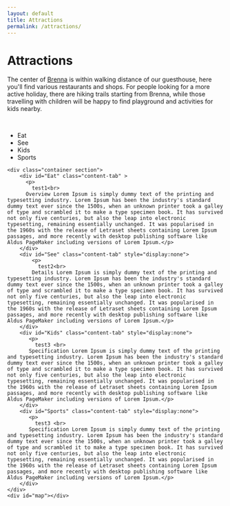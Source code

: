 ```yaml
---
layout: default
title: Attractions
permalink: /attractions/
---
```


# Attractions

The center of [Brenna](https://en.wikipedia.org/wiki/Brenna,_Poland) is within walking distance of our guesthouse,
here you'll find various restaurants and shops. For people looking for a more active holiday, there are hiking trails 
starting from Brenna, while those travelling with children will be happy to find playground and activities for 
kids nearby. 

<br />
<div class="card">
    <nav class="tabs is-centered is-medium">
        <div class="container">
          <ul>
            <li class="tab is-active" onclick="openTab(event,'Eat')"><a><span class="icon is-small"><i class="fas fa-utensils" aria-hidden="true"></i></span><span>Eat</span></a></li>
            <li class="tab" onclick="openTab(event,'See')"><a><span class="icon is-small"><i class="fas fa-binoculars" aria-hidden="true"></i></span><span>See</span></a></li>
            <li class="tab" onclick="openTab(event,'Kids')"><a><span class="icon is-small"><i class="fas fa-ice-cream" aria-hidden="true"></i></span><span>Kids</span></a></li>
            <li class="tab" onclick="openTab(event,'Sports')"><a><span class="icon is-small"><i class="fas fa-hiking" aria-hidden="true"></i></span><span>Sports</span></a></li>
          </ul>
        </div>
    </nav>
    
    <div class="container section">
        <div id="Eat" class="content-tab" >
          <p>
            test1<br>
          Overview Lorem Ipsum is simply dummy text of the printing and typesetting industry. Lorem Ipsum has been the industry's standard dummy text ever since the 1500s, when an unknown printer took a galley of type and scrambled it to make a type specimen book. It has survived not only five centuries, but also the leap into electronic typesetting, remaining essentially unchanged. It was popularised in the 1960s with the release of Letraset sheets containing Lorem Ipsum passages, and more recently with desktop publishing software like Aldus PageMaker including versions of Lorem Ipsum.</p>
        </div>
        <div id="See" class="content-tab" style="display:none">
            <p>
              test2<br>
            Details Lorem Ipsum is simply dummy text of the printing and typesetting industry. Lorem Ipsum has been the industry's standard dummy text ever since the 1500s, when an unknown printer took a galley of type and scrambled it to make a type specimen book. It has survived not only five centuries, but also the leap into electronic typesetting, remaining essentially unchanged. It was popularised in the 1960s with the release of Letraset sheets containing Lorem Ipsum passages, and more recently with desktop publishing software like Aldus PageMaker including versions of Lorem Ipsum.</p>
        </div>
        <div id="Kids" class="content-tab" style="display:none">
           <p>
             test3 <br>  
           Specification Lorem Ipsum is simply dummy text of the printing and typesetting industry. Lorem Ipsum has been the industry's standard dummy text ever since the 1500s, when an unknown printer took a galley of type and scrambled it to make a type specimen book. It has survived not only five centuries, but also the leap into electronic typesetting, remaining essentially unchanged. It was popularised in the 1960s with the release of Letraset sheets containing Lorem Ipsum passages, and more recently with desktop publishing software like Aldus PageMaker including versions of Lorem Ipsum.</p>
        </div>
        <div id="Sports" class="content-tab" style="display:none">
           <p>
             test3 <br>  
           Specification Lorem Ipsum is simply dummy text of the printing and typesetting industry. Lorem Ipsum has been the industry's standard dummy text ever since the 1500s, when an unknown printer took a galley of type and scrambled it to make a type specimen book. It has survived not only five centuries, but also the leap into electronic typesetting, remaining essentially unchanged. It was popularised in the 1960s with the release of Letraset sheets containing Lorem Ipsum passages, and more recently with desktop publishing software like Aldus PageMaker including versions of Lorem Ipsum.</p>
        </div>
    </div>
    <div id="map"></div>
</div>




<script>
  var map;
  function initMap() {
    map = new google.maps.Map(document.getElementById('map'), {
      center: {lat: 49.7186637, lng: 18.9394271},
      zoom: 13
    });

    /*function addMarker(props) {
      var marker = new google.maps.Marker({
        position: props.coords,
        map: map,
      });

      var infoWindow = new google.maps.InfoWindow({
        content: '<h2>' + props.name + '</h2><p>' + props.address + '</p><p><strong>Openingsuren:</strong></p><p>' + props.opening_hours + '</p>'
      });

      marker.addListener('click', function() {
        infoWindow.open(map, marker);
      });

    }

    $.getJSON( "pharmacy_data.json", function( data ) {
      data.forEach(function(el){
        addMarker(el);
      })
    });*/

  }
</script>
<script src="https://maps.googleapis.com/maps/api/js?key={{ site.maps_api_key }}&callback=initMap"
async defer></script>

